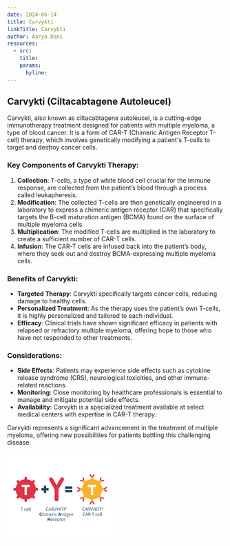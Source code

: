 ```yaml
---
date: 2024-06-14
title: Carvykti
linkTitle: Carvykti
author: Aarya Dani 
resources:
  - src: 
    title: 
    params:
      byline: 
---
```


## Carvykti (Ciltacabtagene Autoleucel)

Carvykti, also known as ciltacabtagene autoleucel, is a cutting-edge immunotherapy treatment designed for patients with multiple myeloma, a type of blood cancer. It is a form of CAR-T (Chimeric Antigen Receptor T-cell) therapy, which involves genetically modifying a patient's T-cells to target and destroy cancer cells.

### Key Components of Carvykti Therapy:

1. **Collection**: T-cells, a type of white blood cell crucial for the immune response, are collected from the patient’s blood through a process called leukapheresis.
2. **Modification**: The collected T-cells are then genetically engineered in a laboratory to express a chimeric antigen receptor (CAR) that specifically targets the B-cell maturation antigen (BCMA) found on the surface of multiple myeloma cells.
3. **Multiplication**: The modified T-cells are multiplied in the laboratory to create a sufficient number of CAR-T cells.
4. **Infusion**: The CAR-T cells are infused back into the patient’s body, where they seek out and destroy BCMA-expressing multiple myeloma cells.

### Benefits of Carvykti:

- **Targeted Therapy**: Carvykti specifically targets cancer cells, reducing damage to healthy cells.
- **Personalized Treatment**: As the therapy uses the patient’s own T-cells, it is highly personalized and tailored to each individual.
- **Efficacy**: Clinical trials have shown significant efficacy in patients with relapsed or refractory multiple myeloma, offering hope to those who have not responded to other treatments.

### Considerations:

- **Side Effects**: Patients may experience side effects such as cytokine release syndrome (CRS), neurological toxicities, and other immune-related reactions.
- **Monitoring**: Close monitoring by healthcare professionals is essential to manage and mitigate potential side effects.
- **Availability**: Carvykti is a specialized treatment available at select medical centers with expertise in CAR-T therapy.

Carvykti represents a significant advancement in the treatment of multiple myeloma, offering new possibilities for patients battling this challenging disease.

![Eisenhower Matrix](/images/Carvykti.png)

